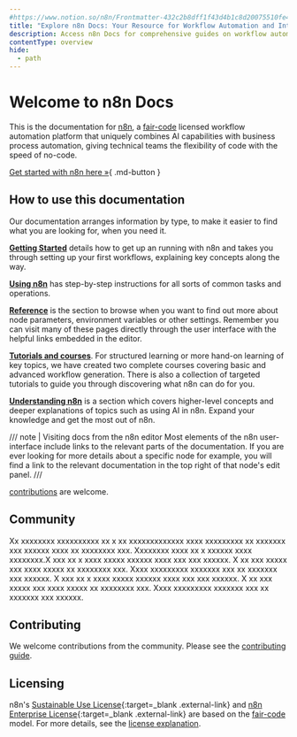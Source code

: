 ```yaml
---
#https://www.notion.so/n8n/Frontmatter-432c2b8dff1f43d4b1c8d20075510fe4
title: "Explore n8n Docs: Your Resource for Workflow Automation and Integrations"
description: Access n8n Docs for comprehensive guides on workflow automation and integrations. Learn how to integrate apps and enhance your automation capabilities.
contentType: overview
hide:
  - path
---
```


# Welcome to n8n Docs


This is the documentation for [n8n](https://n8n.io/), a [fair-code](https://faircode.io) licensed workflow automation platform that uniquely combines AI capabilities with business process automation, giving technical teams the flexibility of code with the speed of no-code.

[Get started with n8n here »](/try-it-out/getn8n.md){ .md-button }

## How to use this documentation

Our documentation arranges information by type, to make it easier to find what you are looking for, when you need it. 

[**Getting Started**](/) details how to get up an running with n8n and takes you through setting up your first workflows, explaining key concepts along the way.

[**Using n8n**](/) has step-by-step instructions for all sorts of common tasks and operations.

[**Reference**](/) is the section to browse when you want to find out more about node parameters, environment variables or other settings. Remember you can visit many of these pages directly through the user interface with the helpful links embedded in the editor.

[**Tutorials and courses**](/). For structured learning or more hand-on learning of key topics, we have created two complete courses covering basic and advanced workflow generation. There is also a collection of targeted tutorials to guide you through discovering what n8n can do for you.

[**Understanding n8n**](/) is a section which covers higher-level concepts and deeper explanations of topics such as using AI in n8n. Expand your knowledge and get the most out of n8n.

/// note | Visiting docs from the n8n editor
Most elements of the n8n user-interface include links to the relevant parts of the documentation. If you are ever looking for more details about a specific node for example, you will find a link to the relevant documentation in the top right of that node's edit panel.
///

 [contributions](/help-community/contributing.md) are welcome.

## Community
Xx xxxxxxxx xxxxxxxxxx xx x xx xxxxxxxxxxxxx xxxx xxxxxxxxx xx xxxxxxx xxx xxxxxx xxxx xx xxxxxxxx xxx. Xxxxxxxx xxxx xx x xxxxxx xxxx xxxxxxxx.X xxx xx x xxxx xxxxx xxxxxx xxxx xxx xxx xxxxxx. X xx xxx xxxxx xxx xxxx xxxxx xx xxxxxxxx xxx. Xxxx xxxxxxxxx xxxxxxx xxx xx xxxxxxx xxx xxxxxx. X xxx xx x xxxx xxxxx xxxxxx xxxx xxx xxx xxxxxx. X xx xxx xxxxx xxx xxxx xxxxx xx xxxxxxxx xxx. Xxxx xxxxxxxxx xxxxxxx xxx xx xxxxxxx xxx xxxxxx.

## Contributing

We welcome contributions from the community. Please see the [contributing guide](/help-community/contributing.md).

## Licensing

n8n's [Sustainable Use License](https://github.com/n8n-io/n8n/blob/master/LICENSE.md){:target=\_blank .external-link} and [n8n Enterprise License](https://github.com/n8n-io/n8n/blob/master/LICENSE_EE.md){:target=\_blank .external-link} are based on the [fair-code](https://faircode.io/) model. For more details, see the [license explanation](sustainable-use-license.md).